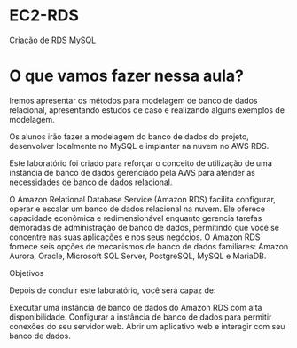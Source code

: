 # EC2-RDS
Criação de RDS MySQL


# O que vamos fazer nessa aula?

Iremos apresentar os métodos para modelagem de banco de dados relacional, apresentando estudos de caso e realizando alguns exemplos de modelagem. 

Os alunos irão fazer a modelagem do banco de dados do projeto, desenvolver localmente no MySQL e implantar na nuvem no AWS RDS.

Este laboratório foi criado para reforçar o conceito de utilização de uma instância de banco de dados gerenciado pela AWS para atender as necessidades de banco de dados relacional.

O Amazon Relational Database Service (Amazon RDS) facilita configurar, operar e escalar um banco de dados relacional na nuvem. Ele oferece capacidade econômica e redimensionável enquanto gerencia tarefas demoradas de administração de banco de dados, permitindo que você se concentre nas suas aplicações e nos seus negócios. O Amazon RDS fornece seis opções de mecanismos de banco de dados familiares: Amazon Aurora, Oracle, Microsoft SQL Server, PostgreSQL, MySQL e MariaDB.

Objetivos

Depois de concluir este laboratório, você será capaz de:

Executar uma instância de banco de dados do Amazon RDS com alta disponibilidade.
Configurar a instância de banco de dados para permitir conexões do seu servidor web.
Abrir um aplicativo web e interagir com seu banco de dados.
